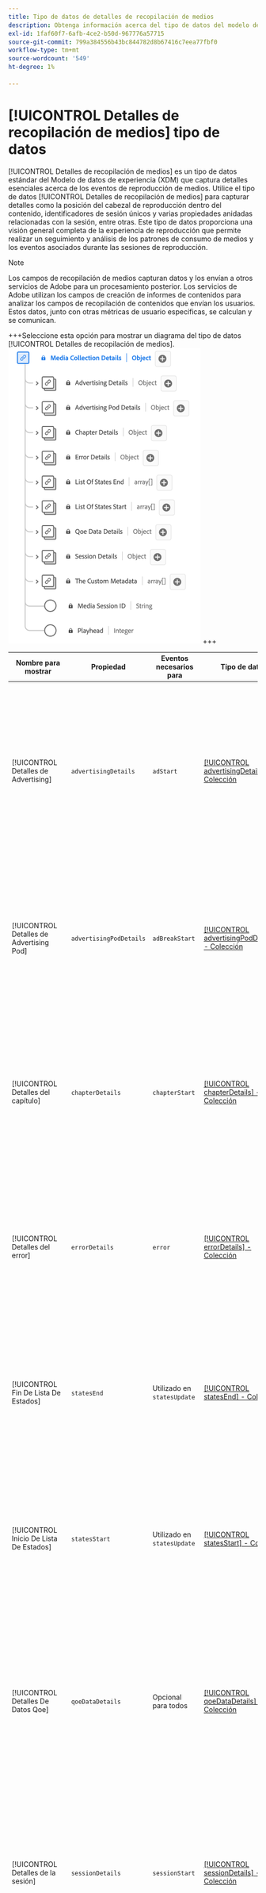 ```yaml
---
title: Tipo de datos de detalles de recopilación de medios
description: Obtenga información acerca del tipo de datos del modelo de datos de experiencia (XDM) de detalles de recopilación de medios.
exl-id: 1faf60f7-6afb-4ce2-b50d-967776a57715
source-git-commit: 799a384556b43bc844782d8b67416c7eea77fbf0
workflow-type: tm+mt
source-wordcount: '549'
ht-degree: 1%

---
```


# [!UICONTROL Detalles de recopilación de medios] tipo de datos

[!UICONTROL Detalles de recopilación de medios] es un tipo de datos estándar del Modelo de datos de experiencia (XDM) que captura detalles esenciales acerca de los eventos de reproducción de medios. Utilice el tipo de datos [!UICONTROL Detalles de recopilación de medios] para capturar detalles como la posición del cabezal de reproducción dentro del contenido, identificadores de sesión únicos y varias propiedades anidadas relacionadas con la sesión, entre otras. Este tipo de datos proporciona una visión general completa de la experiencia de reproducción que permite realizar un seguimiento y análisis de los patrones de consumo de medios y los eventos asociados durante las sesiones de reproducción.

>[!NOTE]
>
>Los campos de recopilación de medios capturan datos y los envían a otros servicios de Adobe para un procesamiento posterior. Los servicios de Adobe utilizan los campos de creación de informes de contenidos para analizar los campos de recopilación de contenidos que envían los usuarios. Estos datos, junto con otras métricas de usuario específicas, se calculan y se comunican.

+++Seleccione esta opción para mostrar un diagrama del tipo de datos [!UICONTROL Detalles de recopilación de medios].
![Un diagrama del tipo de datos [!UICONTROL Información detallada de la colección de medios].](../images/data-types/media-collection-details.png)
+++

| Nombre para mostrar | Propiedad | Eventos necesarios para | Tipo de datos | Descripción |
| ------------------------------------ | ----------------------- | ---------------------------------------------------------- | --------- | ----------- |
| [!UICONTROL Detalles de Advertising] | `advertisingDetails` | `adStart` | [[!UICONTROL advertisingDetails] - Colección](./advertising-details-collection.md) | Los detalles de Advertising hacen referencia a información específica relacionada con las actividades publicitarias durante el evento de experiencia. Esto incluye metadatos de publicidad, datos específicos de segmentación y métricas de rendimiento. |
| [!UICONTROL Detalles de Advertising Pod] | `advertisingPodDetails` | `adBreakStart` | [[!UICONTROL advertisingPodDetails] - Colección](./advertising-pod-details-collection.md) | Los detalles del pod de Advertising contienen información sobre pods de publicidad dentro del evento de experiencia. Proporciona información sobre la secuencia de anuncios, el contenido y las métricas de participación. |
| [!UICONTROL Detalles del capítulo] | `chapterDetails` | `chapterStart` | [[!UICONTROL chapterDetails] - Colección](./chapter-details-collection.md) | Detalles del capítulo captura datos relacionados con los capítulos o las partes segmentadas del contenido. Proporciona información sobre marcadores de capítulo, escalas de tiempo y metadatos asociados. |
| [!UICONTROL Detalles del error] | `errorDetails` | `error` | [[!UICONTROL errorDetails] - Colección](./error-details-collection.md) | Los detalles del error contienen información relativa a los errores encontrados durante el evento de experiencia. Esto incluye códigos de error, descripciones, marcas de tiempo y datos contextuales relevantes. |
| [!UICONTROL Fin De Lista De Estados] | `statesEnd` | Utilizado en `statesUpdate` | [[!UICONTROL statesEnd] - Colección](./list-of-states-end-collection.md) | El final de estados proporciona una matriz para enumerar los estados al final del evento de experiencia. Contiene detalles sobre los estados de reproducción finales o el estado del contenido. |
| [!UICONTROL Inicio De Lista De Estados] | `statesStart` | Utilizado en `statesUpdate` | [[!UICONTROL statesStart] - Collection](./list-of-states-start-collection.md) | Inicio de estados proporciona una matriz para enumerar los estados al principio del evento de experiencia. Incluye datos relacionados con la reproducción, las acciones del usuario o aspectos específicos del contenido. |
| [!UICONTROL Detalles De Datos Qoe] | `qoeDataDetails` | Opcional para todos | [[!UICONTROL qoeDataDetails] - Colección](./qoe-data-details-collection.md) | Los detalles de datos de QoE (calidad de experiencia) capturan métricas relacionadas con el rendimiento y datos de experiencia del usuario. Proporciona perspectivas sobre la calidad, la capacidad de respuesta y las interacciones del usuario. |
| [!UICONTROL Detalles de la sesión] | `sessionDetails` | `sessionStart` | [[!UICONTROL sessionDetails] - Colección](./session-details-collection.md) | Los detalles de la sesión incluyen información completa asociada con el evento de experiencia, que ofrece perspectivas sobre las interacciones del usuario, la duración y los datos contextuales relevantes para la sesión de reproducción. |
| [!UICONTROL Metadatos personalizados] | `customMetadata` | Opcional para `sessionStart`, `adStart`, `sessionStart` | [[!UICONTROL customMetadataDetails] - Colección](./custom-metadata-details-collection.md) | Los metadatos personalizados contienen metadatos adicionales o definidos por el usuario asociados al evento de experiencia. Estos metadatos permiten incluir datos personalizados o específicos en el contexto de evento. |
| [!UICONTROL ID de sesión de medios] | `sessionID` | Todos los eventos **excepto** `sessionStart` y el contenido descargado. | cadena | El ID de sesión de contenido identifica de forma exclusiva una instancia de un flujo de contenido durante una sesión de reproducción individual. Sirve como identificador distintivo para rastrear y administrar la experiencia de reproducción específica asociada a un usuario o visualizador.<br><em>Nota:<em>`sessionId` se envía en todos los eventos, excepto en `sessionStart` y en todos los eventos descargados. |
| [!UICONTROL Cabezal de reproducción] | `playhead` | Todos los eventos | entero | El cabezal de reproducción representa la posición de reproducción actual dentro del contenido multimedia. Para el contenido en directo, indica el segundo del día actual (0 &lt;= cabezal de reproducción &lt; 86400). Para el contenido grabado, refleja el segundo actual de la duración del contenido (0 &lt;= cabezal de reproducción &lt; longitud del contenido). |

{style="table-layout:auto"}
